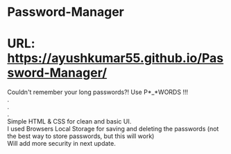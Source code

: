 # Password-Manager

# URL: https://ayushkumar55.github.io/Password-Manager/

Couldn't remember your long passwords?! Use P*_*WORDS !!!<br>
.<br>
.<br>
.<br>
Simple HTML & CSS for clean and basic UI.<br>
I used Browsers Local Storage for saving and deleting the passwords (not the best way to store passwords, but this will work)<br>
Will add more security in next update.

